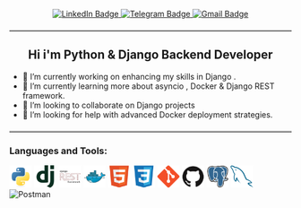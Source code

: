 <p align="center">
  <a href="https://www.linkedin.com/in/hamed-moradi-aa8698304/">
    <img src="https://img.shields.io/badge/-LinkedIn-blue?style=flat-square&logo=LinkedIn&logoColor=white" alt="LinkedIn Badge"/>
  </a>
  <a href="https://t.me/BN2_hm">
    <img src="https://img.shields.io/badge/-Telegram-blue?style=flat-square&logo=Telegram&logoColor=white" alt="Telegram Badge"/>
  </a>
  <a href="mailto:hameddjf33@gmail.com">
    <img src="https://img.shields.io/badge/-Gmail-red?style=flat-square&logo=Gmail&logoColor=white" alt="Gmail Badge"/>
  </a>
</p>
<hr style="margin-top: 20px; margin-bottom: 20px; border: 0; border-top: 2px solid #ccc;"/>
<h2 align="center"><strong></strong> Hi i'm Python & Django Backend Developer </strong></h2>
<ul>
<li>🔭 I’m currently working on enhancing my skills in Django .</li>
<li>🌱 I’m currently learning more about asyncio , Docker & Django REST framework.</li>
<li>👯 I’m looking to collaborate on Django projects</li>
<li>🤔 I’m looking for help with advanced Docker deployment strategies.</li>
</ul>
  
<hr style="margin-top: 20px; margin-bottom: 20px; border: 0; border-top: 2px solid #ccc;"/>


### Languages and Tools:
<p align="left">
  <!-- Python -->
  <img src="https://raw.githubusercontent.com/devicons/devicon/master/icons/python/python-original.svg" alt="Python" height="40" />
  <!-- Django -->
  <img src="https://raw.githubusercontent.com/devicons/devicon/master/icons/django/django-plain.svg" alt="Django" height="40" />
  <!-- djangorest -->
  <img src="https://github.com/devicons/devicon/blob/master/icons/djangorest/djangorest-original.svg" alt="djangorest" height="40" />
  <!-- Docker -->
  <img src="https://raw.githubusercontent.com/devicons/devicon/master/icons/docker/docker-original.svg" alt="Docker" height="40" />
  <!-- HTML5 -->
  <img src="https://raw.githubusercontent.com/devicons/devicon/master/icons/html5/html5-original.svg" alt="HTML5" height="40" />
  <!-- CSS3 -->
  <img src="https://raw.githubusercontent.com/devicons/devicon/master/icons/css3/css3-original.svg" alt="CSS3" height="40" />
  <!-- Git -->
  <img src="https://raw.githubusercontent.com/devicons/devicon/master/icons/git/git-original.svg" alt="Git" height="40" />
  <!-- github -->
  <img src="https://github.com/devicons/devicon/blob/master/icons/github/github-original.svg" alt="github" height="40" />
  <!-- PostgreSQL -->
  <img src="https://raw.githubusercontent.com/devicons/devicon/master/icons/postgresql/postgresql-original.svg" alt="PostgreSQL" height="40" />
  <!-- MySQL -->
  <img src="https://raw.githubusercontent.com/devicons/devicon/master/icons/mysql/mysql-original.svg" alt="MySQL" height="40" />
  <!-- Postman -->
  <img src="https://www.vectorlogo.zone/logos/getpostman/getpostman-icon.svg" alt="Postman" height="40" />
  <!-- Add other icons as needed -->
</p>
